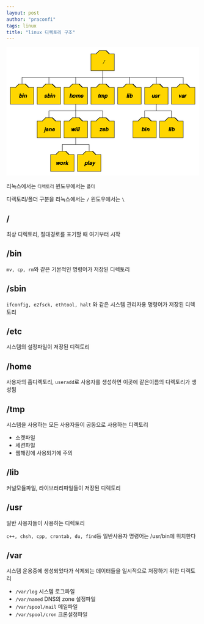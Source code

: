 ```yaml
---
layout: post
author: "praconfi"
tags: linux
title: "linux 디렉토리 구조"
---
```


![linux_dir](../assets/imgs/linux_dir.png)

리눅스에서는 `디렉토리` 윈도우에서는 `폴더`

디렉토리/폴더 구분을 리눅스에서는 `/` 윈도우에서는 `\`

## /

최상 디렉토리, 절대경로를 표기할 때 여기부터 시작

## /bin

`mv, cp, rm`와 같은 기본적인 명령어가 저장된 디렉토리

## /sbin

`ifconfig, e2fsck, ethtool, halt` 와 같은 시스템 관리자용 명령어가 저장된 디렉토리

## /etc

시스템의 설정파일이 저장된 디렉토리

## /home

사용자의 홈디렉토리, `useradd`로 사용자를 생성하면 이곳에 같은이름의 디렉토리가 생성됨 

## /tmp

시스템을 사용하는 모든 사용자들이 공동으로 사용하는 디렉토리

- 소켓파일
- 세션파일
- 웹해킹에 사용되기에 주의

## /lib

커널모듈파일, 라이브러리파일들이 저장된 디렉토리

## /usr

일반 사용자들이 사용하는 디렉토리

`c++, chsh, cpp, crontab, du, find`등 일반사용자 명령어는 /usr/bin에 위치한다

## /var

시스템 운용중에 생성되었다가 삭제되는 데이터들을 일시적으로 저장하기 위한 디렉토리

- `/var/log` 시스템 로그파일
- `/var/named` DNS의 zone 설정파일
- `/var/spool/mail` 메일파일
- `/var/spool/cron` 크론설정파일